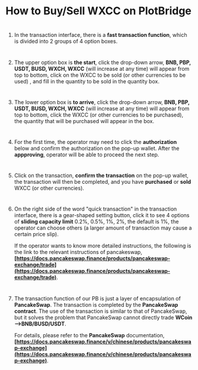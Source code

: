 # How to Buy/Sell WXCC on PlotBridge

#

1.  In the transaction interface, there is a **fast transaction function**, which is divided into 2 groups of 4 option boxes.

#

2.  The upper option box is **the start**, click the drop-down arrow, **BNB, PBP, USDT, BUSD, WXCH, WXCC** (will increase at any time) will appear from top to bottom, click on the WXCC to be sold (or other currencies to be used) , and fill in the quantity to be sold in the quantity box.

#

3.  The lower option box is **to arrive**, click the drop-down arrow, **BNB, PBP, USDT, BUSD, WXCH, WXCC** (will increase at any time) will appear from top to bottom, click the WXCC (or other currencies to be purchased), the quantity that will be purchased will appear in the box.

#

4.  For the first time, the operator may need to click the **authorization** below and confirm the authorization on the pop-up wallet. After the **appproving**, operator will be able to proceed the next step.

#

5.  Click on the transaction, **confirm the transaction** on the pop-up wallet, the transaction will then be completed, and you have **purchased** or **sold** WXCC (or other currencies).

#

6.  On the right side of the word "quick transaction" in the transaction interface, there is a gear-shaped setting button, click it to see 4 options of **sliding capacity limit** 0.2%, 0.5%, 1%, 2%, the default is 1%, the operator can choose others (a larger amount of transaction may cause a certain price slip).

    If the operator wants to know more detailed instructions, the following is the link to the relevant instructions of pancakeswap, **[https://docs.pancakeswap.finance/products/pancakeswap-exchange/trade](https://docs.pancakeswap.finance/products/pancakeswap-exchange/trade)**.

#

7.  The transaction function of our PB is just a layer of encapsulation of **PancakeSwap**. The transaction is completed by the **PancakeSwap contract**. The use of the transaction is similar to that of PancakeSwap, but it solves the problem that PancakeSwap cannot directly trade <B> WCoin—>BNB/BUSD/USDT</B>.

    For details, please refer to the **PancakeSwap** documentation, **[https://docs.pancakeswap.finance/v/chinese/products/pancakeswap-exchange](https://docs.pancakeswap.finance/v/chinese/products/pancakeswap-exchange)**.
